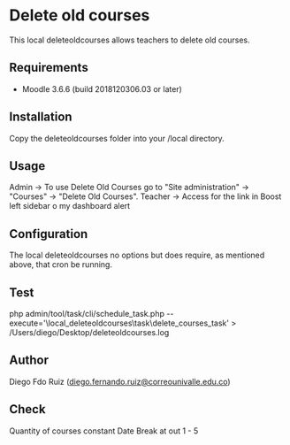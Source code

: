 Delete old courses
==============

This local deleteoldcourses allows teachers to delete old courses.

Requirements
------------
- Moodle 3.6.6 (build 2018120306.03 or later)

Installation
------------
Copy the deleteoldcourses folder into your /local directory.

Usage
-----
Admin ->   To use Delete Old Courses go to "Site administration" -> "Courses" -> "Delete Old Courses".
Teacher -> Access for the link in Boost left sidebar o my dashboard alert

Configuration
-------------
The local deleteoldcourses no options but does require, as mentioned above, that cron be running.

Test
------------
php admin/tool/task/cli/schedule_task.php --execute='\local_deleteoldcourses\task\delete_courses_task' > /Users/diego/Desktop/deleteoldcourses.log

Author
------
Diego Fdo Ruiz (diego.fernando.ruiz@correounivalle.edu.co)

Check 
-------
Quantity of courses constant
Date
Break at out 1 - 5

